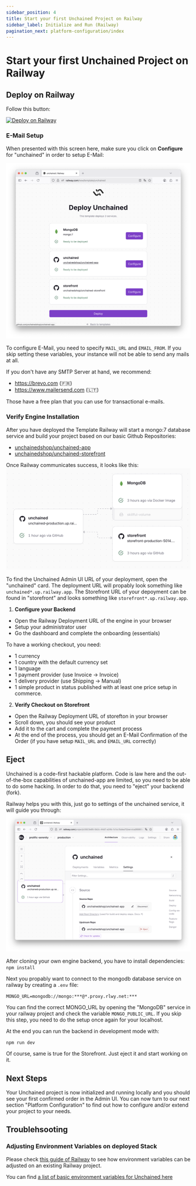 ```yaml
---
sidebar_position: 4
title: Start your first Unchained Project on Railway
sidebar_label: Initialize and Run (Railway)
pagination_next: platform-configuration/index
---
```


# Start your first Unchained Project on Railway

## Deploy on Railway

Follow this button:

[![Deploy on Railway](https://railway.com/button.svg)](https://railway.com/deploy/unchained?referralCode=ZXvOAF)

### E-Mail Setup

When presented with this screen here, make sure you click on **Configure** for "unchained" in order to setup E-Mail:

![Railway Deployment Screen](../../src/assets/railway-deploy.png)

To configure E-Mail, you need to specify `MAIL_URL` and `EMAIL_FROM`. If you skip setting these variables, your instance will not be able to send any mails at all.

If you don't have any SMTP Server at hand, we recommend:
- https://brevo.com (🇫🇷)
- https://www.mailersend.com (🇱🇹)

Those have a free plan that you can use for transactional e-mails. 

### Verify Engine Installation

After you have deployed the Template Railway will start a mongo:7 database service and build your project based on our basic Github Repositories:
- [unchainedshop/unchained-app](https://github.com/unchainedshop/unchained-app)
- [unchainedshop/unchained-storefront](https://github.com/unchainedshop/unchained-storefront)

Once Railway communicates success, it looks like this:
![Deployment Ready](../../src/assets/railway-deployment-ready.png)

To find the Unchained Admin UI URL of your deployment, open the "unchained" card. The deployment URL will propably look something like `unchained*.up.railway.app`. The Storefront URL of your depoyment can be found in "storefront" and looks something like `storefront*.up.railway.app`.

1. **Configure your Backend**

- Open the Railway Deployment URL of the engine in your browser
- Setup your administrator user
- Go the dashboard and complete the onboarding (essentials)

To have a working checkout, you need:
- 1 currency
- 1 country with the default currency set
- 1 language
- 1 payment provider (use Invoice -> Invoice)
- 1 delivery provider (use Shipping -> Manual)
- 1 simple product in status published with at least one price setup in commerce.

2. **Verify Checkout on Storefront**

- Open the Railway Deployment URL of storefton in your browser
- Scroll down, you should see your product
- Add it to the cart and complete the payment process
- At the end of the process, you should get an E-Mail Confirmation of the Order (if you have setup `MAIL_URL` and `EMAIL_URL` correctly)

## Eject

Unchained is a code-first hackable platform. Code is law here and the out-of-the-box capabilities of unchained-app are limited, so you need to be able to do some hacking. In order to do that, you need to "eject" your backend (fork).

Railway helps you with this, just go to settings of the unchained service, it will guide you through:
![Eject](../../src/assets/railway-eject.png)

After cloning your own engine backend, you have to install dependencies:
`npm install`

Next you propably want to connect to the mongodb database service on railway by creating a `.env` file:
```
MONGO_URL=mongodb://mongo:***@*.proxy.rlwy.net:***
```

You can find the correct MONGO_URL by opening the "MongoDB" service in your railway project and check the variable `MONGO_PUBLIC_URL`. If you skip this step, you need to do the setup once again for your localhost.

At the end you can run the backend in development mode with:
```
npm run dev
```

Of course, same is true for the Storefront. Just eject it and start working on it.

## Next Steps

Your Unchained project is now initialized and running locally and you should see your first confirmed order in the Admin UI. You can now turn to our next section "Platform Configuration" to find out how to configure and/or extend your project to your needs.


## Troublehsooting

### Adjusting Environment Variables on deployed Stack

Please check [this guide of Railway](https://docs.railway.com/guides/variables) to see how environment variables can be adjusted on an existing Railway project.

You can find [a list of basic environment variables for Unchained here](../platform-configuration/environment-variables.md)



